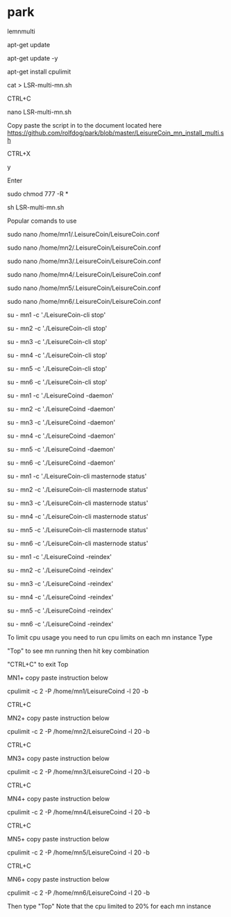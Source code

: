 # park
lemnmulti

apt-get update

apt-get update -y

apt-get install cpulimit

cat > LSR-multi-mn.sh

CTRL+C

nano LSR-multi-mn.sh

Copy paste the script in to the document located here https://github.com/rolfdog/park/blob/master/LeisureCoin_mn_install_multi.sh

CTRL+X

y

Enter

sudo chmod 777 -R *

sh LSR-multi-mn.sh

Popular comands to use

sudo nano /home/mn1/.LeisureCoin/LeisureCoin.conf

sudo nano /home/mn2/.LeisureCoin/LeisureCoin.conf 

sudo nano /home/mn3/.LeisureCoin/LeisureCoin.conf 

sudo nano /home/mn4/.LeisureCoin/LeisureCoin.conf 

sudo nano /home/mn5/.LeisureCoin/LeisureCoin.conf 

sudo nano /home/mn6/.LeisureCoin/LeisureCoin.conf 

su - mn1 -c './LeisureCoin-cli stop'

su - mn2 -c './LeisureCoin-cli stop' 

su - mn3 -c './LeisureCoin-cli stop'  

su - mn4 -c './LeisureCoin-cli stop'

su - mn5 -c './LeisureCoin-cli stop'

su - mn6 -c './LeisureCoin-cli stop'

su - mn1 -c './LeisureCoind -daemon'  

su - mn2 -c './LeisureCoind -daemon'

su - mn3 -c './LeisureCoind -daemon' 

su - mn4 -c './LeisureCoind -daemon'

su - mn5 -c './LeisureCoind -daemon'

su - mn6 -c './LeisureCoind -daemon'

su - mn1 -c './LeisureCoin-cli masternode status'

su - mn2 -c './LeisureCoin-cli masternode status'

su - mn3 -c './LeisureCoin-cli masternode status'

su - mn4 -c './LeisureCoin-cli masternode status'

su - mn5 -c './LeisureCoin-cli masternode status'

su - mn6 -c './LeisureCoin-cli masternode status'

su - mn1 -c './LeisureCoind -reindex' 

su - mn2 -c './LeisureCoind -reindex'

su - mn3 -c './LeisureCoind -reindex'

su - mn4 -c './LeisureCoind -reindex'

su - mn5 -c './LeisureCoind -reindex'

su - mn6 -c './LeisureCoind -reindex'

To limit cpu usage you need to run cpu limits on each mn instance Type

"Top" to see mn running then hit key combination 

"CTRL+C" to exit Top 


MN1+ copy paste instruction below 

cpulimit -c 2 -P /home/mn1/LeisureCoind -l 20 -b

CTRL+C

MN2+ copy paste instruction below 

cpulimit -c 2 -P /home/mn2/LeisureCoind -l 20 -b


CTRL+C

MN3+ copy paste instruction below 

cpulimit -c 2 -P /home/mn3/LeisureCoind -l 20 -b

CTRL+C

MN4+ copy paste instruction below 

cpulimit -c 2 -P /home/mn4/LeisureCoind -l 20 -b

CTRL+C

MN5+ copy paste instruction below 

cpulimit -c 2 -P /home/mn5/LeisureCoind -l 20 -b

CTRL+C

MN6+ copy paste instruction below 

cpulimit -c 2 -P /home/mn6/LeisureCoind -l 20 -b

Then type "Top" Note that the cpu limited to 20% for each mn instance  
